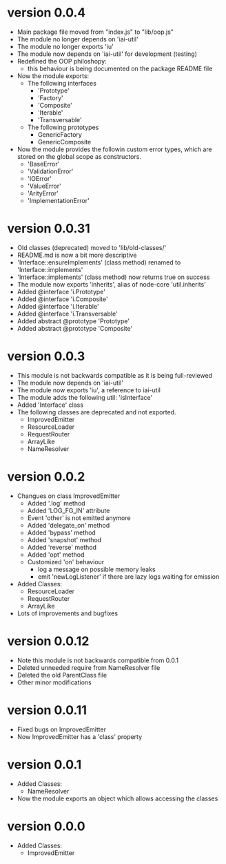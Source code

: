 # version 0.0.4
  - Main package file moved from "index.js" to "lib/oop.js"
  - The module no longer depends on 'iai-util'
  - The module no longer exports 'iu'
  - The module now depends on 'iai-util' for development (testing)
  - Redefined the OOP philoshopy:
    - this behaviour is being documented on the package README file
  - Now the module exports:
    - The following interfaces
      - 'Prototype'
      - 'Factory'
      - 'Composite'
      - 'Iterable'
      - 'Transversable'
    - The following prototypes
      - GenericFactory
      - GenericComposite
  - Now the module provides the followin custom error types, 
    which are stored on the global scope as constructors.
    - 'BaseError'
    - 'ValidationError'
    - 'IOError'
    - 'ValueError'
    - 'ArityError'
    - 'ImplementationError'

# version 0.0.31
  - Old classes (deprecated) moved to 'lib/old-classes/'
  - README.md is now a bit more descriptive
  - 'Interface::ensureImplements' (class method) renamed to 'Interface::implements'
  - 'Interface::implements' (class method) now returns true on success
  - The module now exports 'inherits', alias of node-core 'util.inherits'
  - Added @interface 'i.Prototype'
  - Added @interface 'i.Composite'
  - Added @interface 'i.Iterable'
  - Added @interface 'i.Transversable'
  - Added abstract @prototype 'Prototype'
  - Added abstract @prototype 'Composite'

# version 0.0.3
  - This module is not backwards compatible as it is being full-reviewed
  - The module now depends on 'iai-util'
  - The module now exports 'iu', a reference to iai-util
  - The module adds the following util: 'isInterface'
  - Added 'Interface' class
  - The following classes are deprecated and not exported.
    - ImprovedEmitter
    - ResourceLoader
    - RequestRouter
    - ArrayLike
    - NameResolver

# version 0.0.2
  - Changues on class ImprovedEmitter
    - Added '.log' method
    - Added 'LOG_FG_IN' attribute
    - Event 'other' is not emitted anymore
    - Added 'delegate_on' method
    - Added 'bypass' method
    - Added 'snapshot' method
    - Added 'reverse' method
    - Added 'opt' method
    - Customized 'on' behaviour
      - log a message on possible memory leaks
      - emit 'newLogListener' if there are lazy logs waiting for emission
  - Added Classes:
    - ResourceLoader
    - RequestRouter
    - ArrayLike
  - Lots of improvements and bugfixes

# version 0.0.12
  - Note this module is not backwards compatible from 0.0.1
  - Deleted unneeded require from NameResolver file
  - Deleted the old ParentClass file
  - Other minor modifications

# version 0.0.11
  - Fixed bugs on ImprovedEmitter
  - Now ImprovedEmitter has a 'class' property

# version 0.0.1
  - Added Classes:
    - NameResolver
  - Now the module exports an object which allows accessing the classes

# version 0.0.0
  - Added Classes:
    - ImprovedEmitter

